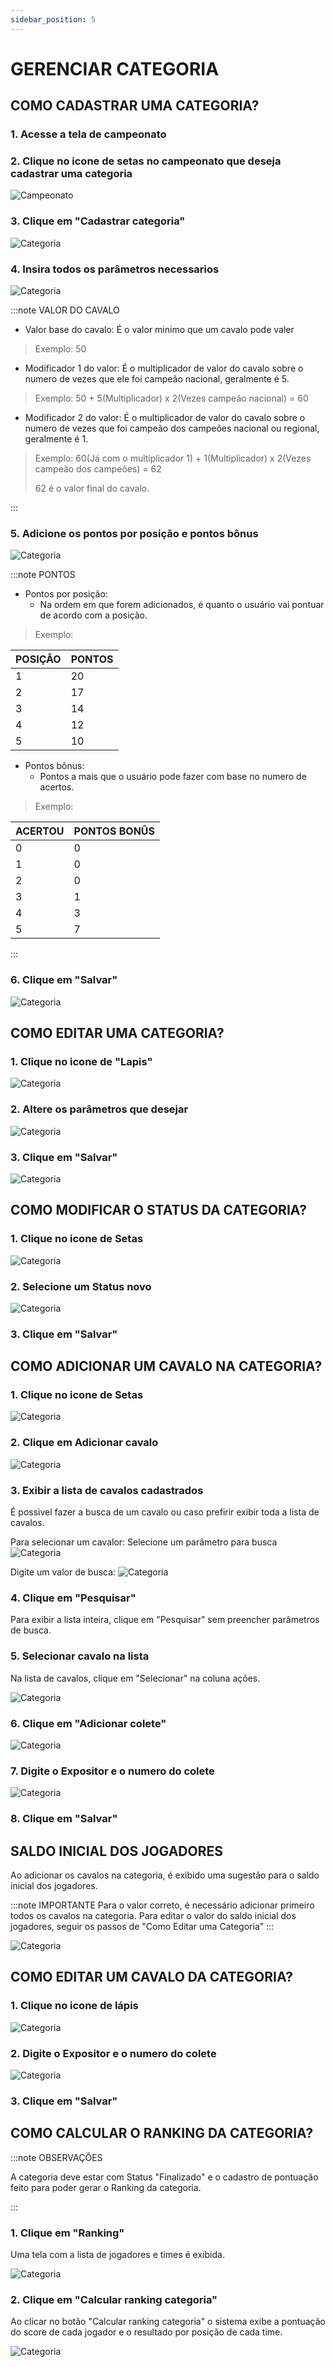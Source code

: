 ```yaml
---
sidebar_position: 5
---
```


# GERENCIAR CATEGORIA

## COMO CADASTRAR UMA CATEGORIA?

### 1. Acesse a tela de campeonato

### 2. Clique no icone de setas no campeonato que deseja cadastrar uma categoria

![Campeonato](/img/backoffice/campeonato9.png)

### 3. Clique em "Cadastrar categoria"

![Categoria](/img/backoffice/categoria1.png)

### 4. Insira todos os parâmetros necessarios

![Categoria](/img/backoffice/categoria2.png)

:::note VALOR DO CAVALO

- Valor base do cavalo: É o valor minimo que um cavalo pode valer

> Exemplo: 50

- Modificador 1 do valor: É o multiplicador de valor do cavalo sobre o numero de vezes que ele foi campeão nacional, geralmente é 5.

> Exemplo: 50 + 5(Multiplicador) x 2(Vezes campeão nacional) = 60

- Modificador 2 do valor: É o multiplicador de valor do cavalo sobre o numero de vezes que foi campeão dos campeões nacional ou regional, geralmente é 1.

> Exemplo: 60(Já com o multiplicador 1) + 1(Multiplicador) x 2(Vezes campeão dos campeões) = 62
>
> 62 é o valor final do cavalo.

:::

### 5. Adicione os pontos por posição e pontos bônus

![Categoria](/img/backoffice/categoria3.png)

:::note PONTOS

- Pontos por posição:
    - Na ordem em que forem adicionados, é quanto o usuário vai pontuar de acordo com a posição.

> Exemplo: 

| POSIÇÃO | PONTOS |
| ------- | ------ |
| 1 | 20 |
| 2 | 17 |
| 3 | 14 |
| 4 | 12 |
| 5 | 10 |

- Pontos bônus:
    - Pontos a mais que o usuário pode fazer com base no numero de acertos.

> Exemplo:

| ACERTOU | PONTOS BONÛS |
| ------- | ------------ |
| 0 | 0 |
| 1 | 0 |
| 2 | 0 |
| 3 | 1 |
| 4 | 3 |
| 5 | 7 |

:::

### 6. Clique em "Salvar"

![Categoria](/img/backoffice/categoria4.png)

## COMO EDITAR UMA CATEGORIA?

### 1. Clique no icone de "Lapis"

![Categoria](/img/backoffice/categoria5.png)

### 2. Altere os parâmetros que desejar

![Categoria](/img/backoffice/categoria6.png)

### 3. Clique em "Salvar"

![Categoria](/img/backoffice/categoria7.png)

## COMO MODIFICAR O STATUS DA CATEGORIA?

### 1. Clique no icone de Setas

![Categoria](/img/backoffice/categoria8.png)

### 2. Selecione um Status novo

![Categoria](/img/backoffice/categoria9.png)

### 3. Clique em "Salvar"

## COMO ADICIONAR UM CAVALO NA CATEGORIA?

### 1. Clique no icone de Setas

![Categoria](/img/backoffice/categoria8.png)

### 2. Clique em Adicionar cavalo

![Categoria](/img/backoffice/categoria10.png)

### 3. Exibir a lista de cavalos cadastrados

É possivel fazer a busca de um cavalo ou caso prefirir exibir toda a lista de cavalos.

Para selecionar um cavalor: Selecione um parâmetro para busca
![Categoria](/img/backoffice/categoria11.png)

Digite um valor de busca:
![Categoria](/img/backoffice/categoria12.png)

### 4. Clique em "Pesquisar"

Para exibir a lista inteira, clique em "Pesquisar" sem preencher parâmetros de busca.

### 5. Selecionar cavalo na lista

Na lista de cavalos, clique em "Selecionar" na coluna ações.

![Categoria](/img/backoffice/selecionar-cavalo.png)

### 6. Clique em "Adicionar colete"

![Categoria](/img/backoffice/categoria13.png)

### 7. Digite o Expositor e o numero do colete

![Categoria](/img/backoffice/categoria14.png)

### 8. Clique em "Salvar"

## SALDO INICIAL DOS JOGADORES

Ao adicionar os cavalos na categoria, é exibido uma sugestão para o saldo inicial dos jogadores.

:::note IMPORTANTE
Para o valor correto, é necessário adicionar primeiro todos os cavalos na categoria. Para editar o valor do saldo inicial dos jogadores, seguir os passos de "Como Editar uma Categoria"
:::

![Categoria](/img/backoffice/valores-categoria.png)

## COMO EDITAR UM CAVALO DA CATEGORIA?

### 1. Clique no icone de lápis

![Categoria](/img/backoffice/categoria15.png)

### 2. Digite o Expositor e o numero do colete

![Categoria](/img/backoffice/categoria14.png)

### 3. Clique em "Salvar"

## COMO CALCULAR O RANKING DA CATEGORIA?

:::note OBSERVAÇÕES

A categoria deve estar com Status "Finalizado" e o cadastro de pontuação feito para poder gerar o Ranking da categoria.

:::

### 1. Clique em "Ranking"

Uma tela com a lista de jogadores e times é exibida.

![Categoria](/img/backoffice/categoria16.png)

### 2. Clique em "Calcular ranking categoria"

Ao clicar no botão "Calcular ranking categoria" o sistema exibe a pontuação do score de cada jogador e o resultado por posição de cada time.

![Categoria](/img/backoffice/categoria17.png)
